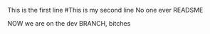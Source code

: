 This is the first line 
#This is my second line
No one ever READSME

NOW we are on the dev BRANCH, bitches